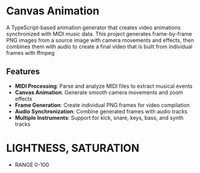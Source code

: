 # Canvas Animation

A TypeScript-based animation generator that creates video animations synchronized with MIDI music data. This project generates frame-by-frame PNG images from a source image with camera movements and effects, then combines them with audio to create a final video that is built from individual frames with ffmpeg

## Features

- **MIDI Processing**: Parse and analyze MIDI files to extract musical events
- **Canvas Animation**: Generate smooth camera movements and zoom effects
- **Frame Generation**: Create individual PNG frames for video compilation
- **Audio Synchronization**: Combine generated frames with audio tracks
- **Multiple Instruments**: Support for kick, snare, keys, bass, and synth tracks

# LIGHTNESS, SATURATION

- RANGE 0-100
